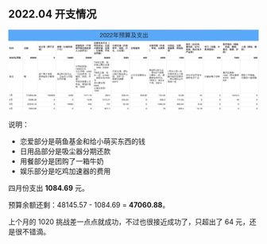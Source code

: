 ## 2022.04 开支情况

![四月](images/2022-4.png)

说明：

- 恋爱部分是萌鱼基金和给小萌买东西的钱
- 日用品部分是吸尘器分期还款
- 用餐部分是团购了一箱牛奶
- 娱乐部分是吃鸡加速器的费用

四月份支出 **1084.69** 元。

预算余额还剩：48145.57 - 1084.69 = **47060.88**。

上个月的 1020 挑战差一点点就成功，不过也很接近成功了，只超出了 64 元，还是很不错滴。